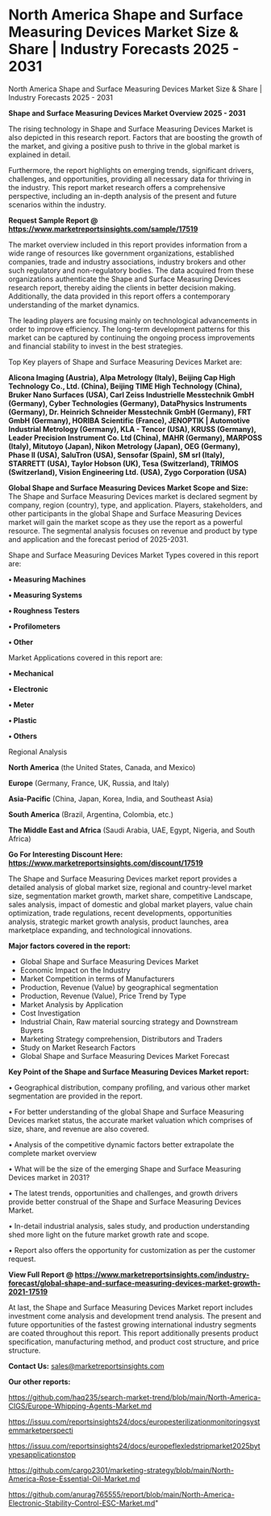 # North America Shape and Surface Measuring Devices Market Size & Share | Industry Forecasts 2025 - 2031
North America Shape and Surface Measuring Devices Market Size & Share | Industry Forecasts 2025 - 2031

<Strong> Shape and Surface Measuring Devices Market Overview 2025 - 2031</strong>

The rising technology in Shape and Surface Measuring Devices Market is also depicted in this research report. Factors that are boosting the growth of the market, and giving a positive push to thrive in the global market is explained in detail.

Furthermore, the report highlights on emerging trends, significant drivers, challenges, and opportunities, providing all necessary data for thriving in the industry. This report market research offers a comprehensive perspective, including an in-depth analysis of the present and future scenarios within the industry.

<strong>Request Sample Report @ <a href=https://www.marketreportsinsights.com/sample/17519>https://www.marketreportsinsights.com/sample/17519</a></strong>

The market overview included in this report provides information from a wide range of resources like government organizations, established companies, trade and industry associations, industry brokers and other such regulatory and non-regulatory bodies. The data acquired from these organizations authenticate the Shape and Surface Measuring Devices research report, thereby aiding the clients in better decision making. Additionally, the data provided in this report offers a contemporary understanding of the market dynamics.

The leading players are focusing mainly on technological advancements in order to improve efficiency. The long-term development patterns for this market can be captured by continuing the ongoing process improvements and financial stability to invest in the best strategies.

Top Key players of Shape and Surface Measuring Devices Market are:

<strong>Alicona Imaging (Austria), Alpa Metrology (Italy), Beijing Cap High Technology Co., Ltd. (China), Beijing TIME High Technology (China), Bruker Nano Surfaces (USA), Carl Zeiss Industrielle Messtechnik GmbH (Germany), Cyber Technologies (Germany), DataPhysics Instruments (Germany), Dr. Heinrich Schneider Messtechnik GmbH (Germany), FRT GmbH (Germany), HORIBA Scientific (France), JENOPTIK | Automotive Industrial Metrology (Germany), KLA - Tencor (USA), KRUSS (Germany), Leader Precision Instrument Co. Ltd (China), MAHR (Germany), MARPOSS (Italy), Mitutoyo (Japan), Nikon Metrology (Japan), OEG (Germany), Phase II (USA), SaluTron (USA), Sensofar (Spain), SM srl (Italy), STARRETT (USA), Taylor Hobson (UK), Tesa (Switzerland), TRIMOS (Switzerland), Vision Engineering Ltd. (USA), Zygo Corporation (USA)</strong>

<strong><b>Global Shape and Surface Measuring Devices Market Scope and Size:</b></strong>
The Shape and Surface Measuring Devices market is declared segment by company, region (country), type, and application. Players, stakeholders, and other participants in the global Shape and Surface Measuring Devices market will gain the market scope as they use the report as a powerful resource. The segmental analysis focuses on revenue and product by type and application and the forecast period of 2025-2031.

Shape and Surface Measuring Devices Market Types covered in this report are:

<strong>• Measuring Machines

• Measuring Systems

• Roughness Testers

• Profilometers

• Other</strong>

Market Applications covered in this report are:

<strong>• Mechanical

• Electronic

• Meter

• Plastic

• Others</strong> 

Regional Analysis

<strong>North America</strong> (the United States, Canada, and Mexico)

<strong>Europe</strong> (Germany, France, UK, Russia, and Italy)

<strong>Asia-Pacific</strong> (China, Japan, Korea, India, and Southeast Asia)

<strong>South America</strong> (Brazil, Argentina, Colombia, etc.)

<strong>The Middle East and Africa</strong> (Saudi Arabia, UAE, Egypt, Nigeria, and South Africa)

<strong>Go For Interesting Discount Here: <a href=https://www.marketreportsinsights.com/discount/17519>https://www.marketreportsinsights.com/discount/17519</a></strong>

The Shape and Surface Measuring Devices market report provides a detailed analysis of global market size, regional and country-level market size, segmentation market growth, market share, competitive Landscape, sales analysis, impact of domestic and global market players, value chain optimization, trade regulations, recent developments, opportunities analysis, strategic market growth analysis, product launches, area marketplace expanding, and technological innovations.

<strong><b>Major factors covered in the report:</b></strong>
<ul>
  <li>Global Shape and Surface Measuring Devices Market </li>
  <li>Economic Impact on the Industry</li>
  <li>Market Competition in terms of Manufacturers</li>
  <li>Production, Revenue (Value) by geographical segmentation</li>
  <li>Production, Revenue (Value), Price Trend by Type</li>
  <li>Market Analysis by Application</li>
  <li>Cost Investigation</li>
  <li>Industrial Chain, Raw material sourcing strategy and Downstream Buyers</li>
  <li>Marketing Strategy comprehension, Distributors and Traders</li>
  <li>Study on Market Research Factors</li>
  <li>Global Shape and Surface Measuring Devices Market Forecast</li>
</ul>

<strong><b>Key Point of the Shape and Surface Measuring Devices Market report:</b></strong>

• Geographical distribution, company profiling, and various other market segmentation are provided in the report.

• For better understanding of the global Shape and Surface Measuring Devices market status, the accurate market valuation which comprises of size, share, and revenue are also covered.

• Analysis of the competitive dynamic factors better extrapolate the complete market overview

• What will be the size of the emerging Shape and Surface Measuring Devices market in 2031?

• The latest trends, opportunities and challenges, and growth drivers provide better construal of the Shape and Surface Measuring Devices Market.

• In-detail industrial analysis, sales study, and production understanding shed more light on the future market growth rate and scope.

• Report also offers the opportunity for customization as per the customer request.

<strong><b>View Full Report @ <a href=https://www.marketreportsinsights.com/industry-forecast/global-shape-and-surface-measuring-devices-market-growth-2021-17519>https://www.marketreportsinsights.com/industry-forecast/global-shape-and-surface-measuring-devices-market-growth-2021-17519</a></b></strong>


At last, the Shape and Surface Measuring Devices Market report includes investment come analysis and development trend analysis. The present and future opportunities of the fastest growing international industry segments are coated throughout this report. This report additionally presents product specification, manufacturing method, and product cost structure, and price structure.

<strong>Contact Us:</strong>
sales@marketreportsinsights.com

<strong>Our other reports:</strong>

<a href=https://github.com/haq235/search-market-trend/blob/main/North-America-CIGS/Europe-Whipping-Agents-Market.md>https://github.com/haq235/search-market-trend/blob/main/North-America-CIGS/Europe-Whipping-Agents-Market.md</a>

<a href=https://issuu.com/reportsinsights24/docs/europesterilizationmonitoringsystemmarketperspecti>https://issuu.com/reportsinsights24/docs/europesterilizationmonitoringsystemmarketperspecti</a>

<a href=https://issuu.com/reportsinsights24/docs/europeflexledstripmarket2025bytypesapplicationstop>https://issuu.com/reportsinsights24/docs/europeflexledstripmarket2025bytypesapplicationstop</a>

<a href=https://github.com/cargo2301/marketing-strategy/blob/main/North-America-Rose-Essential-Oil-Market.md>https://github.com/cargo2301/marketing-strategy/blob/main/North-America-Rose-Essential-Oil-Market.md</a>

<a href=https://github.com/anurag765555/report/blob/main/North-America-Electronic-Stability-Control-ESC-Market.md>https://github.com/anurag765555/report/blob/main/North-America-Electronic-Stability-Control-ESC-Market.md</a>"
